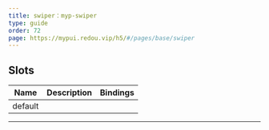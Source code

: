 ```yaml
---
title: swiper：myp-swiper
type: guide
order: 72
page: https://mypui.redou.vip/h5/#/pages/base/swiper
---
```


## Slots

| Name    | Description | Bindings |
| ------- | ----------- | -------- |
| default |             |          |

---
